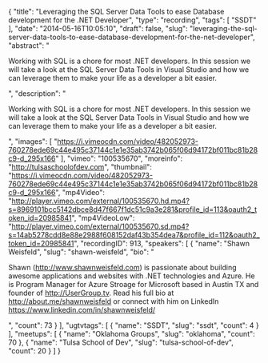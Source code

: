 {
  "title": "Leveraging the SQL Server Data Tools to ease Database development for the .NET Developer",
  "type": "recording",
  "tags": [
    "SSDT"
  ],
  "date": "2014-05-16T10:05:10",
  "draft": false,
  "slug": "leveraging-the-sql-server-data-tools-to-ease-database-development-for-the-net-developer",
  "abstract": "<p>Working with SQL is a chore for most .NET developers. In this session we will take a look at the SQL Server Data Tools in Visual Studio and how we can leverage them to make your life as a developer a bit easier.</p>",
  "description": "<p>Working with SQL is a chore for most .NET developers. In this session we will take a look at the SQL Server Data Tools in Visual Studio and how we can leverage them to make your life as a developer a bit easier.</p>",
  "images": [
    "https://i.vimeocdn.com/video/482052973-760278ede69c44e495c37144c1e1e35ab3742b065f06d94172bf011bc81b28c9-d_295x166"
  ],
  "vimeo": "100535670",
  "moreinfo": "http://tulsaschoolofdev.com",
  "thumbnail": "https://i.vimeocdn.com/video/482052973-760278ede69c44e495c37144c1e1e35ab3742b065f06d94172bf011bc81b28c9-d_295x166",
  "mp4Video": "http://player.vimeo.com/external/100535670.hd.mp4?s=8969101bcc5142dbce8d47f667f1dc51c9a3e281&profile_id=113&oauth2_token_id=20985841",
  "mp4VideoLow": "http://player.vimeo.com/external/100535670.sd.mp4?s=14ab5278cdd8e88e2988f608152daf43b354dea7&profile_id=112&oauth2_token_id=20985841",
  "recordingID": 913,
  "speakers": [
    {
      "name": "Shawn Weisfeld",
      "slug": "shawn-weisfeld",
      "bio": "<p>Shawn (http://www.shawnweisfeld.com) is passionate about building awesome applications and websites with .NET technologies and Azure. He is Program Manager for Azure Stroage for Microsoft based in Austin TX and founder of http://UserGroup.tv. Read his full bio at http://about.me/shawnweisfeld or connect with him on LinkedIn https://www.linkedin.com/in/shawnweisfeld/</p>",
      "count": 73
    }
  ],
  "ugtvtags": [
    {
      "name": "SSDT",
      "slug": "ssdt",
      "count": 4
    }
  ],
  "meetups": [
    {
      "name": "Oklahoma Groups",
      "slug": "oklahoma",
      "count": 70
    },
    {
      "name": "Tulsa School of Dev",
      "slug": "tulsa-school-of-dev",
      "count": 20
    }
  ]
}